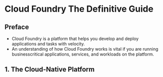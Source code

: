 Cloud Foundry The Definitive Guide
==================================


## Preface
- Cloud Foundry is a platform that helps you develop and deploy applications and tasks with velocity.
- An understanding of how Cloud Foundry works is vital if you are running businesscritical applications, services, and workloads on the platform.


## 1. The Cloud-Native Platform

